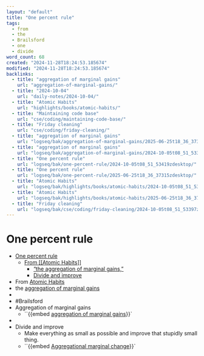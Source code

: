 ```yaml
---
layout: "default"
title: "One percent rule"
tags:
  - from
  - the
  - Brailsford
  - one
  - divide
word_count: 68
created: "2024-11-28T18:24:53.185674"
modified: "2024-11-28T18:24:53.185674"
backlinks:
  - title: "aggregation of marginal gains"
    url: "aggregation-of-marginal-gains/"
  - title: "2024-10-04"
    url: "daily-notes/2024-10-04/"
  - title: "Atomic Habits"
    url: "highlights/books/atomic-habits/"
  - title: "Maintaining code base"
    url: "cse/coding/maintaining-code-base/"
  - title: "Friday cleaning"
    url: "cse/coding/friday-cleaning/"
  - title: "aggregation of marginal gains"
    url: "logseq/bak/aggregation-of-marginal-gains/2025-06-25t18_36_37319zdesktop/"
  - title: "aggregation of marginal gains"
    url: "logseq/bak/aggregation-of-marginal-gains/2024-10-05t08_51_53362zdesktop/"
  - title: "One percent rule"
    url: "logseq/bak/one-percent-rule/2024-10-05t08_51_53419zdesktop/"
  - title: "One percent rule"
    url: "logseq/bak/one-percent-rule/2025-06-25t18_36_37315zdesktop/"
  - title: "Atomic Habits"
    url: "logseq/bak/highlights/books/atomic-habits/2024-10-05t08_51_53407zdesktop/"
  - title: "Atomic Habits"
    url: "logseq/bak/highlights/books/atomic-habits/2025-06-25t18_36_37332zdesktop/"
  - title: "Friday cleaning"
    url: "logseq/bak/cse/coding/friday-cleaning/2024-10-05t08_51_53397zdesktop/"
---
```

# One percent rule
- [One percent rule](#one-percent-rule)
	- [From \[\[Atomic Habits\]\]](#from-atomic-habits)
		- [“the aggregation of marginal gains,”](#the-aggregation-of-marginal-gains)
		- [Divide and improve](#divide-and-improve)
- From [Atomic Habits](logseq/bak/highlights/books/atomic-habits/2025-06-25t18_36_37332zdesktop/)
- the [aggregation of marginal gains](logseq/bak/aggregation-of-marginal-gains/2024-10-05t08_51_53362zdesktop/)
-
- #Brailsford
- Aggregation of marginal gains
	- ``{{embed [aggregation of marginal gains](logseq/bak/aggregation-of-marginal-gains/2024-10-05t08_51_53362zdesktop/`)}}`
-
- Divide and improve
	- Make everything as small as possible and improve that stupidly small thing.
	- ``{{embed [Aggregational marginal change](pages/aggregational-marginal-change/`)}}`
